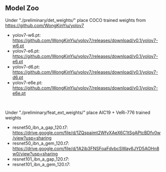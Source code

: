 ## Model Zoo
Under "./preliminary/det_weights/" place COCO trained weights from https://github.com/WongKinYiu/yolov7
 - yolov7-w6.pt: https://github.com/WongKinYiu/yolov7/releases/download/v0.1/yolov7-w6.pt
 - yolov7-e6.pt: https://github.com/WongKinYiu/yolov7/releases/download/v0.1/yolov7-e6.pt
 - yolov7-d6.pt: https://github.com/WongKinYiu/yolov7/releases/download/v0.1/yolov7-d6.pt
 - yolov7-e6e.pt: https://github.com/WongKinYiu/yolov7/releases/download/v0.1/yolov7-e6e.pt

<br />

Under "./preliminary/feat_ext_weights/" place AIC19 + VeRi-776 trained weights
 - resnet50_ibn_a_gap_120.t7: https://drive.google.com/file/d/1ZQspaimt2WfyXAeX6C1tSgAPtcBDfv0w/view?usp=sharing
 - resnet50_ibn_a_gem_120.t7: https://drive.google.com/file/d/1A2ib3FNSFoaFdvbcSWay6JYD5AOHn8w0/view?usp=sharing
 - resnet101_ibn_a_gap_120.t7:
 - resnet101_ibn_a_gem_120.t7:
